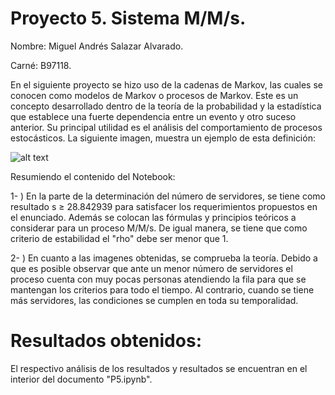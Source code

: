 # Proyecto 5. Sistema M/M/s. 

Nombre: Miguel Andrés Salazar Alvarado. 

Carné: B97118.

En el siguiente proyecto se hizo uso de la cadenas de Markov, las cuales se conocen como modelos de Markov o procesos de Markov. Este es un concepto desarrollado dentro de la teoría de la probabilidad y la estadística que establece una fuerte dependencia entre un evento y otro suceso anterior. Su principal utilidad es el análisis del comportamiento de procesos estocásticos. La siguiente imagen, muestra un ejemplo de esta definición:

![alt text](https://github.com/MiguelS1501/Proyecto5/blob/main/Cadenas%20de%20Markov.png)

Resumiendo el contenido del Notebook:

1- ) En la parte de la determinación del número de servidores, se tiene como resultado s ≥ 28.842939 para satisfacer los requerimientos propuestos en el enunciado. Además se colocan las fórmulas y principios teóricos a considerar para un proceso M/M/s. De igual manera, se tiene que como criterio de estabilidad el "rho" debe ser menor que 1. 
 

2- ) En cuanto a las imagenes obtenidas, se comprueba la teoría. Debido a que es posible observar que ante un menor número de servidores el proceso cuenta con muy pocas personas atendiendo la fila para que se mantengan los criterios para todo el tiempo. Al contrario, cuando se tiene más servidores, las condiciones se cumplen en toda su temporalidad. 

# Resultados obtenidos:

El respectivo análisis de los resultados y resultados se encuentran en el interior del documento "P5.ipynb". 
